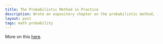 ```yaml
---
title: The Probabilistic Method in Practice
description: Wrote an expository chapter on the probabilistic method, inspired by TPM by Spencer and Alon.
layout: post
tags: math probability
---
```


More on this [here](https://drive.google.com/file/d/1vIcNRLen4z-3wIw6zPtIdCgcL5N_aeNQ/view?usp=sharing).
